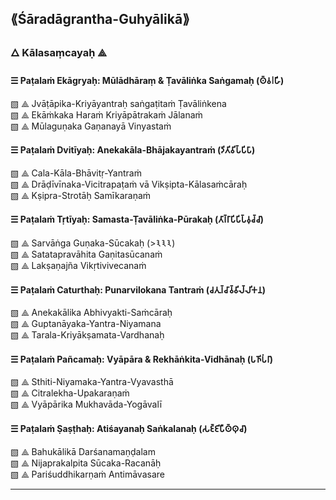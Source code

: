 **⟪Śāradāgrantha-Guhyālikā⟫**
---

### 🜂 Kālasaṃcayaḥ ⟁

#### ☰ Paṭalaṁ Ekāgryaḥ: Mūlādhāraṃ & Ṭavāliṅka Saṅgamaḥ (𑀣𑁆𑀯𑁇𑀳𑀸𑀺𑀸)  
▧ ⟁ Jvāṭāpika-Kriyāyantraḥ saṅgaṭitaṁ Ṭavāliṅkena  
▧ ⟁ Ekāṁkaka Haraṁ Kriyāpātrakaṁ Jālanaṁ  
▧ ⟁ Mūlaguṇaka Gaṇanayā Vinyastaṁ

#### ☰ Paṭalaṁ Dvitīyaḥ: Anekakāla-Bhājakayantraṁ (𑀤𑀺𑀢𑀺𑀯𑀺𑀧𑁆𑀧𑀺𑀧𑀸)  
▧ ⟁ Cala-Kāla-Bhāvitṛ-Yantraṁ  
▧ ⟁ Drāḍīvīnaka-Vicitrapaṭaṁ vā Vikṣipta-Kālasaṁcāraḥ  
▧ ⟁ Kṣipra-Strotāḥ Samīkaraṇaṁ

#### ☰ Paṭalaṁ Tṛtīyaḥ: Samasta-Ṭavāliṅka-Pūrakaḥ (𑀢𑀸𑀭𑁆𑀭𑀸𑀧𑀺𑀧𑀺𑀧𑁆𑀯𑀼𑀘𑁆𑀘𑀸)  
▧ ⟁ Sarvāṅga Guṇaka-Sūcakaḥ (>𑁩𑁩𑁩)  
▧ ⟁ Satatapravāhita Gaṇitasūcanaṁ  
▧ ⟁ Lakṣaṇajña Vikṛtivivecanaṁ

#### ☰ Paṭalaṁ Caturthaḥ: Punarvilokana Tantraṁ (𑀘𑀢𑀼𑀭𑁆𑀘𑀸𑀯𑁆𑀯𑀺𑀮𑁆𑀮𑀺𑀓𑀦)  
▧ ⟁ Anekakālika Abhivyakti-Saṁcāraḥ  
▧ ⟁ Guptanāyaka-Yantra-Niyamana  
▧ ⟁ Tarala-Kriyākṣamata-Vardhanaḥ

#### ☰ Paṭalaṁ Pañcamaḥ: Vyāpāra & Rekhāṅkita-Vidhānaḥ (𑀧𑀜𑀺𑀧𑀁𑀭𑀸)  
▧ ⟁ Sthiti-Niyamaka-Yantra-Vyavasthā  
▧ ⟁ Citralekha-Upakaraṇaṁ  
▧ ⟁ Vyāpārika Mukhavāda-Yogāvalī

#### ☰ Paṭalaṁ Ṣaṣṭhaḥ: Atiśayanaḥ Saṅkalanaḥ (𑀲𑀚𑁆𑀚𑀺𑀧𑀻𑀣𑁆𑀣𑀼𑀘𑀸)  
▧ ⟁ Bahukālikā Darśanamaṇḍalam  
▧ ⟁ Nijaprakalpita Sūcaka-Racanāḥ  
▧ ⟁ Pariśuddhikarṇaṁ Antimāvasare

---
